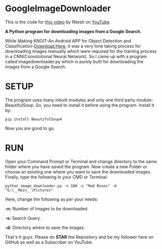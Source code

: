 # GoogleImageDownloader

This is the code for [this video]() by Ritesh on [YouTube](https://www.youtube.com/RiteshKumarMaurya).

**A Python program for downloading images from a Google Search.**

While Making KNOIT-An Android APP for Object Detection and Classification-[Download Here](https://play.google.com/store/apps/details?id=com.knoit.tflitecamerademo), it was a very time taking process for downloading images manually which were required for the training process in a CNN(Convolutional Neural Network). So I came up with a program called imagedownloader.py which is purely built for downloading the images from a Google Search.

# SETUP
The program uses many inbuilt modules and only one third party module-BeautifulSoup.
So, you need to install it before using the program. Install it by:

    pip install BeautifulSoup4
    
Now you are good to go.

# RUN

Open your Command Prompt or Terminal and change directory to the same folder where you have saved the program.
Now create a new Folder or choose an existing one where you want to save the downloaded images.
Finally, type the following in your CMD or Terminal:

    python image_downloader.py -n 100 -s "Red Roses" -d "G:\__Main__\Pictures"
    
Here, change the following as per your needs:

**-n:**
    Number of Images to be downloaded.
   
**-s:**
    Search Query.

**-d:**
    Directory where to save the images.
    
That's it guys. Please do **STAR** the Repository and be my follower here on GitHub as well as a Subscriber on YouTube.
